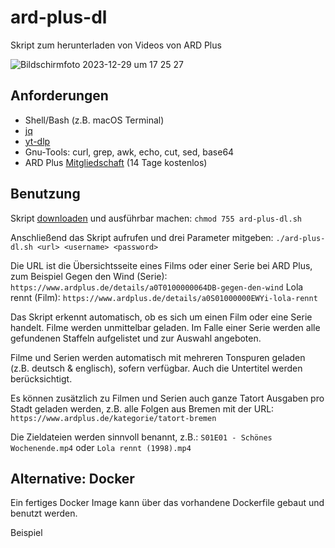 # ard-plus-dl
Skript zum herunterladen von Videos von ARD Plus

![Bildschirmfoto 2023-12-29 um 17 25 27](https://user-images.githubusercontent.com/9810829/293396091-2b2a6fc9-91ab-43f6-81c4-670bcd4762f1.png)
## Anforderungen

- Shell/Bash (z.B. macOS Terminal)
- [jq](https://jqlang.github.io/jq/)
- [yt-dlp](https://github.com/yt-dlp/yt-dlp)
- Gnu-Tools: curl, grep, awk, echo, cut, sed, base64
- ARD Plus [Mitgliedschaft](https://www.ardplus.de/) (14 Tage kostenlos)

## Benutzung
Skript [downloaden](https://gist.githubusercontent.com/marco79cgn/b09e26beaaf466cb04f9d74122866048/raw/e6b7e821084b0b52406e6cb675821a3ee2794916/ard-plus-dl.sh) und ausführbar machen: `chmod 755 ard-plus-dl.sh`

Anschließend das Skript aufrufen und drei Parameter mitgeben:
`./ard-plus-dl.sh <url> <username> <password>` 

Die URL ist die Übersichtsseite eines Films oder einer Serie bei ARD Plus, zum Beispiel 
Gegen den Wind (Serie):
`https://www.ardplus.de/details/a0T0100000064DB-gegen-den-wind`
Lola rennt (Film): 
`https://www.ardplus.de/details/a0S01000000EWYi-lola-rennt`

Das Skript erkennt automatisch, ob es sich um einen Film oder eine Serie handelt. Filme werden unmittelbar geladen. Im Falle einer Serie werden alle gefundenen Staffeln aufgelistet und zur Auswahl angeboten. 

Filme und Serien werden automatisch mit mehreren Tonspuren geladen (z.B. deutsch & englisch), sofern verfügbar. Auch die Untertitel werden berücksichtigt.

Es können zusätzlich zu Filmen und Serien auch ganze Tatort Ausgaben pro Stadt geladen werden, z.B. alle Folgen aus Bremen mit der URL:
`https://www.ardplus.de/kategorie/tatort-bremen`

Die Zieldateien werden sinnvoll benannt, z.B.: 
`S01E01 - Schönes Wochenende.mp4`
oder 
`Lola rennt (1998).mp4`

## Alternative: Docker
Ein fertiges Docker Image kann über das vorhandene Dockerfile gebaut und benutzt werden. 

Beispiel
